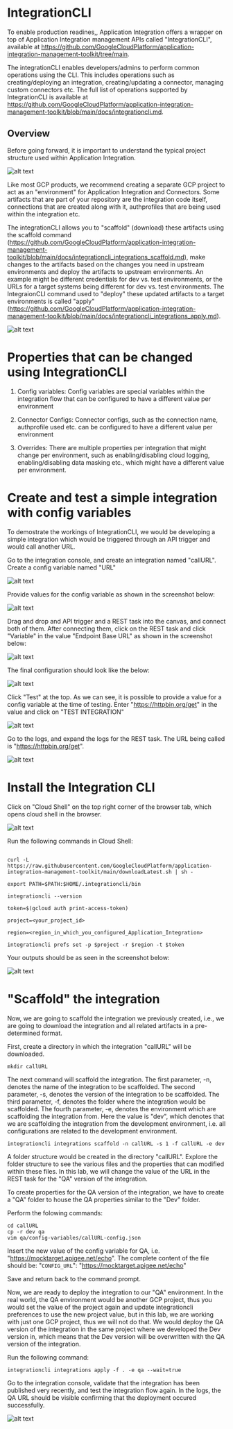 # IntegrationCLI

To enable production readines,, Application Integration offers a wrapper on top of Application Integration management APIs called "IntegrationCLI", available at https://github.com/GoogleCloudPlatform/application-integration-management-toolkit/tree/main.

The integrationCLI enables developers/admins to perform common operations using the CLI. This includes operations such as creating/deploying an integration, creating/updating a connector, managing custom connectors etc. The full list of operations supported by IntegrationCLI is available at https://github.com/GoogleCloudPlatform/application-integration-management-toolkit/blob/main/docs/integrationcli.md.

## Overview

Before going forward, it is important to understand the typical project structure used within Application Integration.

![alt text](images/ProjectStructure.png)

Like most GCP products, we recommend creating a separate GCP project to act as an "environment" for Application Integration and Connectors. Some artifacts that are part of your repository are the integration code itself, connections that are created along with it, authprofiles that are being used within the integration etc.

The integrationCLI allows you to "scaffold" (download) these artifacts using the scaffold command (https://github.com/GoogleCloudPlatform/application-integration-management-toolkit/blob/main/docs/integrationcli_integrations_scaffold.md), make changes to the artifacts based on the changes you need in upstream environments and deploy the artifacts to upstream environments. An example might be different credentials for dev vs. test environments, or the URLs for a target systems being different for dev vs. test environments. The IntegraionCLI command used to "deploy" these updated artifacts to a target environments is called "apply" (https://github.com/GoogleCloudPlatform/application-integration-management-toolkit/blob/main/docs/integrationcli_integrations_apply.md). 

![alt text](images/ScaffoldandApply.png)

# Properties that can be changed using IntegrationCLI

1. Config variables: Config variables are special variables within the integration flow that can be configured to have a different value per environment

2. Connector Configs: Connector configs, such as the connection name, authprofile used etc. can be configured to have a different value per environment

3. Overrides: There are multiple properties per integration that might change per environment, such as enabling/disabling cloud logging, enabling/disabling data masking etc., which might have a different value per environment.

# Create and test a simple integration with config variables

To demostrate the workings of IntegrationCLI, we would be developing a simple integration which would be triggered through an API trigger and would call another URL.

Go to the integration console, and create an integration named "callURL". Create a config variable named "URL"

![alt text](images/CreateConfigVariable.png)

Provide values for the config variable as shown in the screenshot below:

![alt text](images/ConfigureConfigVariable.png)

Drag and drop and API trigger and a REST task into the canvas, and connect both of them. After connecting them, click on the REST task and click "Variable" in the value "Endpoint Base URL" as shown in the screenshot below:

![alt text](images/ConfigureURL.png)

The final configuration should look like the below:

![alt text](images/URLConfigured.png)

Click "Test" at the top.
As we can see, it is possible to provide a value for a config variable at the time of testing. Enter "https://httpbin.org/get" in the value and click on "TEST INTEGRATION"

![alt text](images/TestIntegration.png)

Go to the logs, and expand the logs for the REST task. The URL being called is "https://httpbin.org/get".

![alt text](images/TestResults.png)


# Install the Integration CLI

Click on "Cloud Shell" on the top right corner of the browser tab, which opens cloud shell in the browser.

![alt text](images/OpenCloudShell.png)

Run the following commands in Cloud Shell:

```

curl -L https://raw.githubusercontent.com/GoogleCloudPlatform/application-integration-management-toolkit/main/downloadLatest.sh | sh -

export PATH=$PATH:$HOME/.integrationcli/bin 

integrationcli --version

token=$(gcloud auth print-access-token)

project=<your_project_id>

region=<region_in_which_you_configured_Application_Integration>

integrationcli prefs set -p $project -r $region -t $token 
```

Your outputs should be as seen in the screenshot below:

![alt text](images/integrationcliinstall.png)

# "Scaffold" the integration

Now, we are going to scaffold the integration we previously created, i.e., we are going to download the integration and all related artifacts in a pre-determined format.

First, create a directory in which the integration "callURL" will be downloaded.

``` 
mkdir callURL
```

The next command will scaffold the integration. The first parameter, -n, denotes the name of the integration to be scaffolded. The second parameter, -s, denotes the version of the integration to be scaffolded. The third parameter, -f, denotes the folder where the integration would be scaffolded. The fourth parameter, -e, denotes the environment which are scaffolding the integration from. Here the value is "dev", which denotes that we are scaffolding the integration from the development environment, i.e. all configurations are related to the development environment.

```
integrationcli integrations scaffold -n callURL -s 1 -f callURL -e dev
```

A folder structure would be created in the directory "callURL". Explore the folder structure to see the various files and the properties that can modified within these files. In this lab, we will change the value of the URL in the REST task for the "QA" version of the integration.

To create properties for the QA version of the integration, we have to create a "QA" folder to house the QA properties similar to the "Dev" folder.

Perform the folowing commands:
```
cd callURL
cp -r dev qa
vim qa/config-variables/callURL-config.json
```

Insert the new value of the config variable for QA, i.e. "https://mocktarget.apigee.net/echo". The complete content of the file should be: "`CONFIG_URL`": "https://mocktarget.apigee.net/echo"

Save and return back to the command prompt. 

Now, we are ready to deploy the integration to our "QA" environment. In the real world, the QA environment would be another GCP project, thus you would set the value of the project again and update integrationcli preferences to use the new project value, but in this lab, we are working with just one GCP project, thus we will not do that. We would deploy the QA version of the integration in the same project where we developed the Dev version in, which means that the Dev version will be overwritten with the QA version of the integration. 

Run the following command:
```
integrationcli integrations apply -f . -e qa --wait=true
```

Go to the integration console, validate that the integration has been published very recently, and test the integration flow again. In the logs, the QA URL should be visible confirming that the deployment occured successfully.

![alt text](images/QATesting.png)